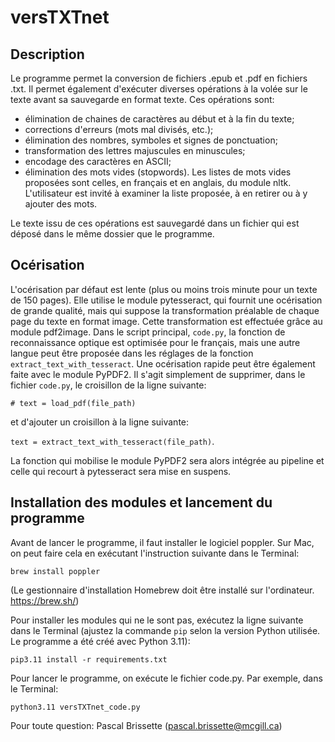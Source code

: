 # versTXTnet

## Description
Le programme permet la conversion de fichiers .epub et .pdf en fichiers .txt. Il permet également d'exécuter diverses opérations à la volée sur le texte avant sa sauvegarde en format texte. Ces opérations sont:

* élimination de chaines de caractères au début et à la fin du texte;
* corrections d'erreurs (mots mal divisés, etc.);
* élimination des nombres, symboles et signes de ponctuation;
* transformation des lettres majuscules en minuscules;
* encodage des caractères en ASCII;
* élimination des mots vides (stopwords). Les listes de mots vides proposées sont celles, en français et en anglais, du module nltk. L'utilisateur est invité à examiner la liste proposée, à en retirer ou à y ajouter des mots.

Le texte issu de ces opérations est sauvegardé dans un fichier qui est déposé dans le même dossier que le programme.

## Océrisation
L'océrisation par défaut est lente (plus ou moins trois minute pour un texte de 150 pages). Elle utilise le module pytesseract, qui fournit une océrisation de grande qualité, mais qui suppose la transformation préalable de chaque page du texte en format image. Cette transformation est effectuée grâce au module pdf2image. Dans le script principal, `code.py`, la fonction de reconnaissance optique est optimisée pour le français, mais une autre langue peut être proposée dans les réglages de la fonction `extract_text_with_tesseract`. Une océrisation rapide peut être également faite avec le module PyPDF2. Il s'agit simplement de supprimer, dans le fichier `code.py`, le croisillon de la ligne suivante:

`# text = load_pdf(file_path)`

et d'ajouter un croisillon à la ligne suivante:

`text = extract_text_with_tesseract(file_path)`.

La fonction qui mobilise le module PyPDF2 sera alors intégrée au pipeline et celle qui recourt à pytesseract sera mise en suspens.

## Installation des modules et lancement du programme
Avant de lancer le programme, il faut installer le logiciel poppler. Sur Mac, on peut faire cela en exécutant l'instruction suivante dans le Terminal:

`brew install poppler`

(Le gestionnaire d'installation Homebrew doit être installé sur l'ordinateur. https://brew.sh/)

Pour installer les modules qui ne le sont pas, exécutez la ligne suivante dans le Terminal (ajustez la commande `pip` selon la version Python utilisée. Le programme a été créé avec Python 3.11):

`pip3.11 install -r requirements.txt`

Pour lancer le programme, on exécute le fichier code.py. Par exemple, dans le Terminal:

`python3.11 versTXTnet_code.py`


Pour toute question: Pascal Brissette (pascal.brissette@mcgill.ca)

